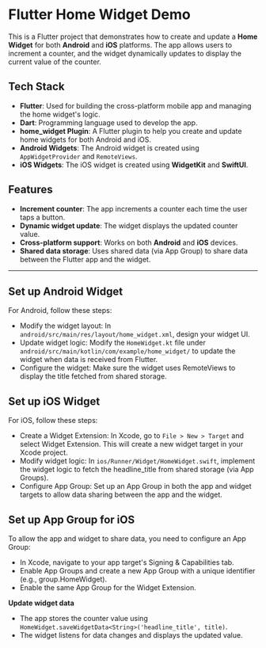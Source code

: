 # Flutter Home Widget Demo

This is a Flutter project that demonstrates how to create and update a **Home Widget** for both **Android** and **iOS** platforms. The app allows users to increment a counter, and the widget dynamically updates to display the current value of the counter.

## Tech Stack

- **Flutter**: Used for building the cross-platform mobile app and managing the home widget's logic.
- **Dart**: Programming language used to develop the app.
- **home_widget Plugin**: A Flutter plugin to help you create and update home widgets for both Android and iOS.
- **Android Widgets**: The Android widget is created using `AppWidgetProvider` and `RemoteViews`.
- **iOS Widgets**: The iOS widget is created using **WidgetKit** and **SwiftUI**.

## Features

- **Increment counter**: The app increments a counter each time the user taps a button.
- **Dynamic widget update**: The widget displays the updated counter value.
- **Cross-platform support**: Works on both **Android** and **iOS** devices.
- **Shared data storage**: Uses shared data (via App Group) to share data between the Flutter app and the widget.

---

## **Set up Android Widget**
For Android, follow these steps:

- Modify the widget layout: In `android/src/main/res/layout/home_widget.xml`, design your widget UI.
- Update widget logic: Modify the `HomeWidget.kt` file under `android/src/main/kotlin/com/example/home_widget/` to update the widget when data is received from Flutter.
- Configure the widget: Make sure the widget uses RemoteViews to display the title fetched from shared storage.

  
## **Set up iOS Widget**
For iOS, follow these steps:

- Create a Widget Extension: In Xcode, go to `File > New > Target` and select Widget Extension. This will create a new widget target in your Xcode project.
- Modify widget logic: In `ios/Runner/Widget/HomeWidget.swift`, implement the widget logic to fetch the headline_title from shared storage (via App Groups).
- Configure App Group: Set up an App Group in both the app and widget targets to allow data sharing between the app and the widget.

## **Set up App Group for iOS**

To allow the app and widget to share data, you need to configure an App Group:

- In Xcode, navigate to your app target's Signing & Capabilities tab.
- Enable App Groups and create a new App Group with a unique identifier (e.g., group.HomeWidget).
- Enable the same App Group for the Widget Extension.
  

**Update widget data**

- The app stores the counter value using `HomeWidget.saveWidgetData<String>('headline_title', title)`.
- The widget listens for data changes and displays the updated value.
